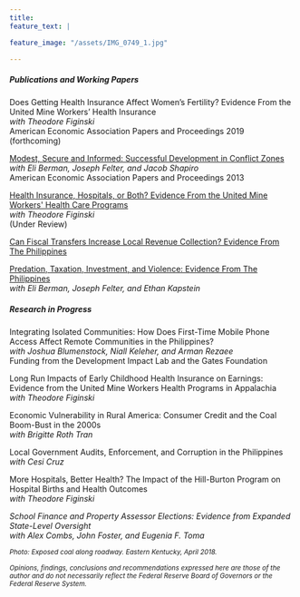 ```yaml
---
title:
feature_text: |

feature_image: "/assets/IMG_0749_1.jpg"

---
```

<!--<!---aside: true-->

##### Publications and Working Papers
Does Getting Health Insurance Affect Women’s Fertility? Evidence From the United Mine Workers’ Health Insurance
<br><i>with Theodore Figinski</i>
<br>American Economic Association Papers and Proceedings 2019 (forthcoming)


[Modest, Secure and Informed: Successful Development in Conflict Zones](https://www.aeaweb.org/articles?id=10.1257/aer.103.3.512)
<br><i>with Eli Berman, Joseph Felter, and Jacob Shapiro</i>
<br>American Economic Association Papers and Proceedings 2013

[Health Insurance, Hospitals, or Both? Evidence From the United Mine Workers' Health Care Programs](https://ssrn.com/abstract=3229442)
<br><i>with Theodore Figinski</i> 
<br> (Under Review)

[Can Fiscal Transfers Increase Local Revenue Collection? Evidence From The Philippines](http://ssrn.com/abstract=3242240)


[Predation, Taxation, Investment, and Violence: Evidence From The Philippines](http://www.nber.org/papers/w19266)
<br><i>with Eli Berman, Joseph Felter, and Ethan Kapstein</i>

##### Research in Progress
Integrating Isolated Communities:
How Does First-Time Mobile Phone Access Affect Remote Communities in the Philippines?
<br><i>with Joshua Blumenstock, Niall Keleher, and Arman Rezaee</i>
<br>Funding from the Development Impact Lab and the Gates Foundation

Long Run Impacts of Early Childhood Health Insurance on Earnings: Evidence from the United Mine Workers Health Programs in Appalachia
<i><br>with Theodore Figinski</i>

Economic Vulnerability in Rural America: Consumer Credit and the Coal Boom-Bust in the
2000s
<br><i>with Brigitte Roth Tran</i>

Local Government Audits, Enforcement, and Corruption in the Philippines
<br><i>with Cesi Cruz</i>

More Hospitals, Better Health? The Impact of the Hill-Burton Program on Hospital Births and
Health Outcomes
<br><i>with Theodore Figinski<i>

School Finance and Property Assessor Elections: Evidence from Expanded State-Level Oversight
<br><i>with Alex Combs, John Foster, and Eugenia F. Toma</i>

<small>Photo: Exposed coal along roadway. Eastern Kentucky, April 2018. </small>

<small><i>Opinions, findings, conclusions and recommendations expressed here are those of the author and do not necessarily reflect the Federal Reserve Board of Governors or the Federal Reserve System.</i></small>

<!---
<small>A small element</small>

[A link](https://david.darn.es "A link")

Lorem ipsum dolor sit amet, consectetur adip* isicing elit, sed do eiusmod *tempor incididunt ut labore et dolore magna aliqua.

Duis aute irure dolor in [A link](https://david.darn.es "A link") reprehenderit in voluptate velit esse cillum **bold text** dolore eu fugiat nulla pariatur. Excepteur span element sint occaecat cupidatat non proident, sunt _italicised text_ in culpa qui officia deserunt mollit anim id `some code` est laborum.

* An item
* An item
* An item
* An item
* An item

1. Item one
2. Item two
3. Item three
4. Item four
5. Item five

> A simple blockquote

Some HTML...

``` html
<blockquote cite="http://www.imdb.com/title/tt0284978/quotes/qt1375101">
  <p>You planning a vacation, Mr. Sullivan?</p>
  <footer>
    <a href="http://www.imdb.com/title/tt0284978/quotes/qt1375101">Sunways Security Guard</a>
  </footer>
</blockquote>
```

...CSS...

``` css
blockquote {
  text-align: center;
  font-weight: bold;
}
blockquote footer {
  font-size: .8rem;
}
```

...and JavaScript

``` js
const blockquote = document.querySelector("blockquote")
const bolden = (keyString, string) =>
  string.replace(new RegExp(keyString, 'g'), '<strong>'+keyString+'</strong>')

blockquote.innerHTML = bolden("Mr. Sullivan", blockquote.innerHTML)
```

`Single line of code`

## HTML Includes

### Contact form

{% include site-form.html %}

### Demo map embed

{% include map.html id="1UT-2Z-Vg_MG_TrS5X2p8SthsJhc" title="Coffee shop map" %}

### Button include

{% include button.html text="A button" link="https://david.darn.es" %}

{% include button.html text="A button with icon" link="https://twitter.com/daviddarnes" icon="twitter" %}

### Icon include

{% include icon.html id="twitter" title="twitter" %} [{% include icon.html id="linkedin" title="twitter" %}](https://www.linkedin.com/in/daviddarnes)

### Video include

{% include video.html id="zrkcGL5H3MU" title="Siteleaf tutorial video" %}

### Image includes

{% include figure.html image="https://picsum.photos/600/800?image=894" caption="Image with caption" width="300" height="800" %}

{% include figure.html image="https://picsum.photos/600/800?image=894" caption="Right aligned image" position="right" width="300" height="800" %}

{% include figure.html image="https://picsum.photos/600/800?image=894" position="left" caption="Center aligned image" width="300" height="800" %}

{% include figure.html image="https://picsum.photos/1600/800?image=894" alt="Image with just alt text" %} -->
